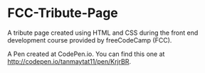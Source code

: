# FCC-Tribute-Page
A tribute page created using HTML and CSS during the front end development course provided by freeCodeCamp (FCC).

A Pen created at CodePen.io. You can find this one at http://codepen.io/tanmaytat11/pen/KrjrBR.
